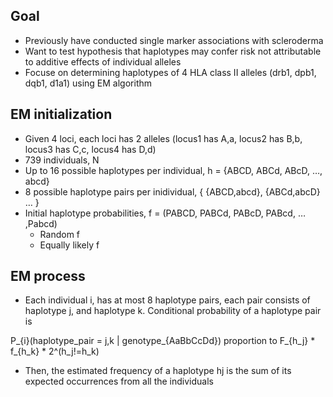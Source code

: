 ## Goal
* Previously have conducted single marker associations with scleroderma
* Want to test hypothesis that haplotypes may confer risk not attributable to additive effects of individual alleles
* Focuse on determining haplotypes of 4 HLA class II alleles (drb1, dpb1, dqb1, d1a1) using EM algorithm

## EM initialization
* Given 4 loci, each loci has 2 alleles (locus1 has A,a, locus2 has B,b, locus3 has C,c, locus4 has D,d)
* 739 individuals, N
* Up to 16 possible haplotypes per individual, h = {ABCD, ABCd, ABcD, …, abcd}
* 8 possible haplotype pairs per inidividual, { {ABCD,abcd}, {ABCd,abcD} … }
* Initial haplotype probabilities, f = (PABCD, PABCd, PABcD, PABcd, … ,Pabcd)
  + Random f
  + Equally likely f

## EM process
* Each individual i, has at most 8 haplotype pairs, each pair consists of haplotype j, and haplotype k. Conditional probability of a haplotype pair is

P_{i}(haplotype_pair = j,k | genotype_{AaBbCcDd}) proportion to F_{h_j} * f_{h_k} * 2^(h_j!=h_k)

* Then, the estimated frequency of a haplotype hj is the sum of its expected occurrences from all the individuals


